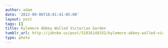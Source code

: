 ```yaml
---
author: adam
date: '2012-09-06T16:01:41-05:00'
layout: post
tags: []
title: Kylemore Abbey Walled Victorian Garden
tumblr_url: http://jahnke.us/post/31016148332/kylemore-abbey-walled-victorian-garden-view-on
type: photo
---
```


